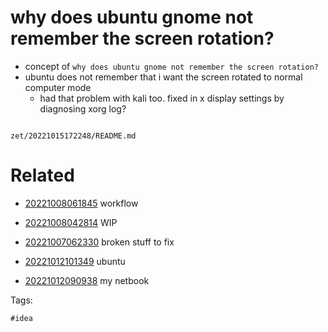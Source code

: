 # why does ubuntu gnome not remember the screen rotation?

- concept of `why does ubuntu gnome not remember the screen rotation?`
- ubuntu does not remember that i want the screen rotated to normal computer mode
  - had that problem with kali too. fixed in x display settings by diagnosing xorg log?

```
```

` zet/20221015172248/README.md `

# Related

- [20221008061845](/zet/20221008061845/README.md) workflow

- [20221008042814](/zet/20221008042814/README.md) WIP

- [20221007062330](/zet/20221007062330/README.md) broken stuff to fix

- [20221012101349](/zet/20221012101349/README.md) ubuntu

- [20221012090938](/zet/20221012090938/README.md) my netbook

Tags:

    #idea
